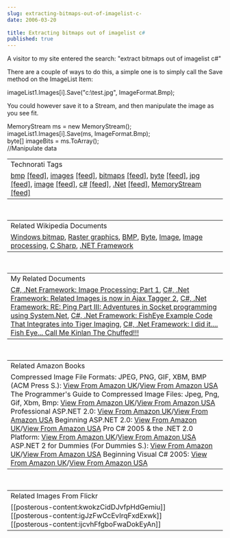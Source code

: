 ```yaml
---
slug: extracting-bitmaps-out-of-imagelist-c-
date: 2006-03-20
 
title: Extracting bitmaps out of imagelist c#
published: true
---
```

A visitor to my site entered the search: "extract bitmaps out of imagelist c#"<p />There are a couple of ways to do this, a simple one is to simply call the Save method on the ImageList Item:<p />imageList1.Images[i].Save("c:\\test.jpg", ImageFormat.Bmp);<p />You could however save it to a Stream, and then manipulate the image as you see fit.<p />MemoryStream ms = new MemoryStream();<br />imageList1.Images[i].Save(ms, ImageFormat.Bmp);<br />byte[] imageBits = ms.ToArray();<br />//Manipulate data<p /><table class="TechnoratiHead TagHeader">
<tr><td>Technorati Tags</td></tr>
<tr class="Technorati"><td>
<a href="http://www.kinlan.co.uk/tag/bmp" class="Tag" rel="tag">bmp</a> <a href="http://feeds.technorati.com/feed/posts/tag/bmp" class="Tag">[feed]</a>, <a href="http://www.kinlan.co.uk/tag/images" class="Tag" rel="tag">images</a> <a href="http://feeds.technorati.com/feed/posts/tag/images" class="Tag">[feed]</a>, <a href="http://www.kinlan.co.uk/tag/bitmaps" class="Tag" rel="tag">bitmaps</a> <a href="http://feeds.technorati.com/feed/posts/tag/bitmaps" class="Tag">[feed]</a>, <a href="http://www.kinlan.co.uk/tag/byte" class="Tag" rel="tag">byte</a> <a href="http://feeds.technorati.com/feed/posts/tag/byte" class="Tag">[feed]</a>, <a href="http://www.kinlan.co.uk/tag/jpg" class="Tag" rel="tag">jpg</a> <a href="http://feeds.technorati.com/feed/posts/tag/jpg" class="Tag">[feed]</a>, <a href="http://www.kinlan.co.uk/tag/image" class="Tag" rel="tag">image</a> <a href="http://feeds.technorati.com/feed/posts/tag/image" class="Tag">[feed]</a>, <a href="http://www.kinlan.co.uk/tag/c%23" class="Tag" rel="tag">c#</a> <a href="http://feeds.technorati.com/feed/posts/tag/c%23" class="Tag">[feed]</a>, <a href="http://www.kinlan.co.uk/tag/.Net" class="Tag" rel="tag">.Net</a> <a href="http://feeds.technorati.com/feed/posts/tag/.Net" class="Tag">[feed]</a>, <a href="http://www.kinlan.co.uk/tag/MemoryStream" class="Tag" rel="tag">MemoryStream</a> <a href="http://feeds.technorati.com/feed/posts/tag/MemoryStream" class="Tag">[feed]</a>
</td></tr>
</table><br /><table class="TechnoratiHead TagHeader">
<tr><td>Related Wikipedia Documents</td></tr>
<tr class="Technorati"><td>
<a href="http://en.wikipedia.org/wiki/Windows_bitmap" class="Tag" rel="tag">Windows bitmap</a>, <a href="http://en.wikipedia.org/wiki/Raster_graphics" class="Tag" rel="tag">Raster graphics</a>, <a href="http://en.wikipedia.org/wiki/BMP" class="Tag" rel="tag">BMP</a>, <a href="http://en.wikipedia.org/wiki/Byte" class="Tag" rel="tag">Byte</a>, <a href="http://en.wikipedia.org/wiki/Image" class="Tag" rel="tag">Image</a>, <a href="http://en.wikipedia.org/wiki/Image_processing" class="Tag" rel="tag">Image processing</a>, <a href="http://en.wikipedia.org/wiki/C_Sharp_programming_language" class="Tag" rel="tag">C Sharp</a>, <a href="http://en.wikipedia.org/wiki/Microsoft_.NET" class="Tag" rel="tag">.NET Framework</a>
</td></tr>
</table><br /><table class="TechnoratiHead TagHeader">
<tr><td>My Related Documents</td></tr>
<tr class="Technorati"><td>
<a href="http://www.kinlan.co.uk/2005/05/image-processing-part-1.html" class="Tag" rel="tag">C#, .Net Framework: Image Processing: Part 1</a>, <a href="http://www.kinlan.co.uk/2005/10/related-images-is-now-in-ajax-tagger-2.html" class="Tag" rel="tag">C#, .Net Framework: Related Images is now in Ajax Tagger 2</a>, <a href="http://www.kinlan.co.uk/2005/10/re-ping-part-iii-adventures-in-socket.html" class="Tag" rel="tag">C#, .Net Framework: RE: Ping Part III: Adventures in Socket programming using System.Net</a>, <a href="http://www.kinlan.co.uk/2005/05/fisheye-example-code-that-integrates.html" class="Tag" rel="tag">C#, .Net Framework: FishEye Example Code That Integrates into Tiger Imaging</a>, <a href="http://www.kinlan.co.uk/2005/05/i-did-it-fish-eye-call-me-kinlan.html" class="Tag" rel="tag">C#, .Net Framework: I did it.... Fish Eye... Call Me Kinlan The Chuffed!!!</a>
</td></tr>
</table><br /><table class="TechnoratiHead TagHeader">
<tr><td>Related Amazon Books</td></tr>
<tr class="Technorati"><td>Compressed Image File Formats: JPEG, PNG, GIF, XBM, BMP (ACM Press S.): <a href="http://www.amazon.co.uk/exec/obidos/redirect?tag=cnetfra-21&amp;link_code=xm2&amp;camp=2025&amp;creative=165953&amp;path=http://www.amazon.co.uk/gp/redirect.html%253fASIN=0201604434%2526tag=cnetfra-21%2526lcode=xm2%2526cID=2025%2526ccmID=165953%2526location=/o/ASIN/0201604434%25253FSubscriptionId=0CM2PVF6VAHJQKW5G782" class="Tag" rel="tag">View From Amazon UK</a>/<a href="http://www.amazon.com/exec/obidos/redirect?tag=cnetfra-20&amp;link_code=xm2&amp;camp=2025&amp;creative=165953&amp;path=http://www.amazon.com/gp/redirect.html%253fASIN=0201604434%2526tag=cnetfra-20%2526lcode=xm2%2526cID=2025%2526ccmID=165953%2526location=/o/ASIN/0201604434%25253FSubscriptionId=0CM2PVF6VAHJQKW5G782" class="Tag" rel="tag">View From Amazon USA</a> The Programmer's Guide to Compressed Image Files: Jpeg, Png, Gif, Xbm, Bmp: <a href="http://www.amazon.co.uk/exec/obidos/redirect?tag=cnetfra-21&amp;link_code=xm2&amp;camp=2025&amp;creative=165953&amp;path=http://www.amazon.co.uk/gp/redirect.html%253fASIN=0201616572%2526tag=cnetfra-21%2526lcode=xm2%2526cID=2025%2526ccmID=165953%2526location=/o/ASIN/0201616572%25253FSubscriptionId=0CM2PVF6VAHJQKW5G782" class="Tag" rel="tag">View From Amazon UK</a>/<a href="http://www.amazon.com/exec/obidos/redirect?tag=cnetfra-20&amp;link_code=xm2&amp;camp=2025&amp;creative=165953&amp;path=http://www.amazon.com/gp/redirect.html%253fASIN=0201616572%2526tag=cnetfra-20%2526lcode=xm2%2526cID=2025%2526ccmID=165953%2526location=/o/ASIN/0201616572%25253FSubscriptionId=0CM2PVF6VAHJQKW5G782" class="Tag" rel="tag">View From Amazon USA</a> Professional ASP.NET 2.0: <a href="http://www.amazon.co.uk/exec/obidos/redirect?tag=cnetfra-21&amp;link_code=xm2&amp;camp=2025&amp;creative=165953&amp;path=http://www.amazon.co.uk/gp/redirect.html%253fASIN=0764576100%2526tag=cnetfra-21%2526lcode=xm2%2526cID=2025%2526ccmID=165953%2526location=/o/ASIN/0764576100%25253FSubscriptionId=0CM2PVF6VAHJQKW5G782" class="Tag" rel="tag">View From Amazon UK</a>/<a href="http://www.amazon.com/exec/obidos/redirect?tag=cnetfra-20&amp;link_code=xm2&amp;camp=2025&amp;creative=165953&amp;path=http://www.amazon.com/gp/redirect.html%253fASIN=0764576100%2526tag=cnetfra-20%2526lcode=xm2%2526cID=2025%2526ccmID=165953%2526location=/o/ASIN/0764576100%25253FSubscriptionId=0CM2PVF6VAHJQKW5G782" class="Tag" rel="tag">View From Amazon USA</a> Beginning ASP.NET 2.0: <a href="http://www.amazon.co.uk/exec/obidos/redirect?tag=cnetfra-21&amp;link_code=xm2&amp;camp=2025&amp;creative=165953&amp;path=http://www.amazon.co.uk/gp/redirect.html%253fASIN=0764588508%2526tag=cnetfra-21%2526lcode=xm2%2526cID=2025%2526ccmID=165953%2526location=/o/ASIN/0764588508%25253FSubscriptionId=0CM2PVF6VAHJQKW5G782" class="Tag" rel="tag">View From Amazon UK</a>/<a href="http://www.amazon.com/exec/obidos/redirect?tag=cnetfra-20&amp;link_code=xm2&amp;camp=2025&amp;creative=165953&amp;path=http://www.amazon.com/gp/redirect.html%253fASIN=0764588508%2526tag=cnetfra-20%2526lcode=xm2%2526cID=2025%2526ccmID=165953%2526location=/o/ASIN/0764588508%25253FSubscriptionId=0CM2PVF6VAHJQKW5G782" class="Tag" rel="tag">View From Amazon USA</a> Pro C# 2005 &amp; the .NET 2.0 Platform: <a href="http://www.amazon.co.uk/exec/obidos/redirect?tag=cnetfra-21&amp;link_code=xm2&amp;camp=2025&amp;creative=165953&amp;path=http://www.amazon.co.uk/gp/redirect.html%253fASIN=1590594193%2526tag=cnetfra-21%2526lcode=xm2%2526cID=2025%2526ccmID=165953%2526location=/o/ASIN/1590594193%25253FSubscriptionId=0CM2PVF6VAHJQKW5G782" class="Tag" rel="tag">View From Amazon UK</a>/<a href="http://www.amazon.com/exec/obidos/redirect?tag=cnetfra-20&amp;link_code=xm2&amp;camp=2025&amp;creative=165953&amp;path=http://www.amazon.com/gp/redirect.html%253fASIN=1590594193%2526tag=cnetfra-20%2526lcode=xm2%2526cID=2025%2526ccmID=165953%2526location=/o/ASIN/1590594193%25253FSubscriptionId=0CM2PVF6VAHJQKW5G782" class="Tag" rel="tag">View From Amazon USA</a> ASP.NET 2 for Dummies (For Dummies S.): <a href="http://www.amazon.co.uk/exec/obidos/redirect?tag=cnetfra-21&amp;link_code=xm2&amp;camp=2025&amp;creative=165953&amp;path=http://www.amazon.co.uk/gp/redirect.html%253fASIN=076457907X%2526tag=cnetfra-21%2526lcode=xm2%2526cID=2025%2526ccmID=165953%2526location=/o/ASIN/076457907X%25253FSubscriptionId=0CM2PVF6VAHJQKW5G782" class="Tag" rel="tag">View From Amazon UK</a>/<a href="http://www.amazon.com/exec/obidos/redirect?tag=cnetfra-20&amp;link_code=xm2&amp;camp=2025&amp;creative=165953&amp;path=http://www.amazon.com/gp/redirect.html%253fASIN=076457907X%2526tag=cnetfra-20%2526lcode=xm2%2526cID=2025%2526ccmID=165953%2526location=/o/ASIN/076457907X%25253FSubscriptionId=0CM2PVF6VAHJQKW5G782" class="Tag" rel="tag">View From Amazon USA</a> Beginning Visual C# 2005: <a href="http://www.amazon.co.uk/exec/obidos/redirect?tag=cnetfra-21&amp;link_code=xm2&amp;camp=2025&amp;creative=165953&amp;path=http://www.amazon.co.uk/gp/redirect.html%253fASIN=0764578472%2526tag=cnetfra-21%2526lcode=xm2%2526cID=2025%2526ccmID=165953%2526location=/o/ASIN/0764578472%25253FSubscriptionId=0CM2PVF6VAHJQKW5G782" class="Tag" rel="tag">View From Amazon UK</a>/<a href="http://www.amazon.com/exec/obidos/redirect?tag=cnetfra-20&amp;link_code=xm2&amp;camp=2025&amp;creative=165953&amp;path=http://www.amazon.com/gp/redirect.html%253fASIN=0764578472%2526tag=cnetfra-20%2526lcode=xm2%2526cID=2025%2526ccmID=165953%2526location=/o/ASIN/0764578472%25253FSubscriptionId=0CM2PVF6VAHJQKW5G782" class="Tag" rel="tag">View From Amazon USA</a>
</td></tr>
</table><br /><table class="TechnoratiHead TagHeader">
<tr><td>Related Images From Flickr</td></tr>
<tr class="Technorati"><td>
<span style="float: left;">[[posterous-content:kwokzCidDJvfpHdGemiu]]</span><span style="float: left;">[[posterous-content:igJzFwCcEvIrqFxdExwk]]</span><span style="float: left;">[[posterous-content:ijcvhFfgboFwaDokEyAn]]</span>
</td></tr>
</table><div class="blogger-post-footer"><img class="posterous_download_image" src="https://blogger.googleusercontent.com/tracker/8109338-114284639551703072?l=www.kinlan.co.uk%2Findex.html" height="1" alt="" width="1" /></div>

